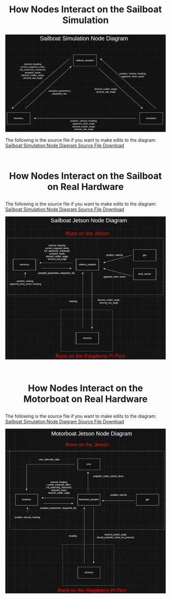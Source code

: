 # <p style="text-align: center;"> How Nodes Interact on the Sailboat Simulation </p>

![Diagram of Groundstation Telemetry](../images/sailboat_simulation_node_diagram.png)

The following is the source file if you want to make edits to the diagram: [Sailboat Simulation Node Diagram Source File Download](../system_diagram_files/ros2_node_diagram_sailboat_simulation.drawio.xml)

<br>

# <p style="text-align: center;"> How Nodes Interact on the Sailboat on Real Hardware</p>

The following is the source file if you want to make edits to the diagram: [Sailboat Simulation Node Diagram Source File Download](../system_diagram_files/ros2_node_diagram_sailboat_jetson.drawio.xml)


![Diagram of Groundstation Telemetry](../images/sailboat_jetson_node_diagram.png)


<br>

# <p style="text-align: center;"> How Nodes Interact on the Motorboat on Real Hardware </p>

The following is the source file if you want to make edits to the diagram: [Sailboat Simulation Node Diagram Source File Download](../system_diagram_files/ros2_node_diagram_motorboat_jetson.drawio.xml)


![Diagram of Groundstation Telemetry](../images/motorboat_jetson_node_diagram.png)

